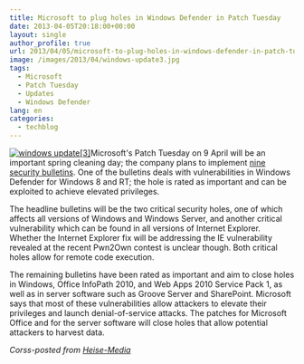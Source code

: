 ```yaml
---
title: Microsoft to plug holes in Windows Defender in Patch Tuesday
date: 2013-04-05T20:18:00+00:00
layout: single
author_profile: true
url: 2013/04/05/microsoft-to-plug-holes-in-windows-defender-in-patch-tuesday/
image: /images/2013/04/windows-update3.jpg
tags:
  - Microsoft
  - Patch Tuesday
  - Updates
  - Windows Defender
lang: en
categories: 
  - techblog
---
```

[![windows update[3]](/images/2013/04/windows-update3.jpg)](/images/2013/04/windows-update3.jpg)Microsoft's Patch Tuesday on 9 April will be an important spring cleaning day; the company plans to implement [nine security bulletins](http://technet.microsoft.com/en-us/security/bulletin/ms13-apr). One of the bulletins deals with vulnerabilities in Windows Defender for Windows 8 and RT; the hole is rated as important and can be exploited to achieve elevated privileges.

The headline bulletins will be the two critical security holes, one of which affects all versions of Windows and Windows Server, and another critical vulnerability which can be found in all versions of Internet Explorer. Whether the Internet Explorer fix will be addressing the IE vulnerability revealed at the recent Pwn2Own contest is unclear though. Both critical holes allow for remote code execution.

The remaining bulletins have been rated as important and aim to close holes in Windows, Office InfoPath 2010, and Web Apps 2010 Service Pack 1, as well as in server software such as Groove Server and SharePoint. Microsoft says that most of these vulnerabilities allow attackers to elevate their privileges and launch denial-of-service attacks. The patches for Microsoft Office and for the server software will close holes that allow potential attackers to harvest data.

_Corss-posted from [Heise-Media](http://h-online.com/-1835839)_